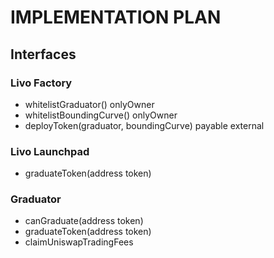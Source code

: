# IMPLEMENTATION PLAN

## Interfaces

### Livo Factory

- whitelistGraduator() onlyOwner
- whitelistBoundingCurve() onlyOwner
- deployToken(graduator, boundingCurve) payable external

### Livo Launchpad

- graduateToken(address token)


### Graduator

- canGraduate(address token)
- graduateToken(address token)
- claimUniswapTradingFees
